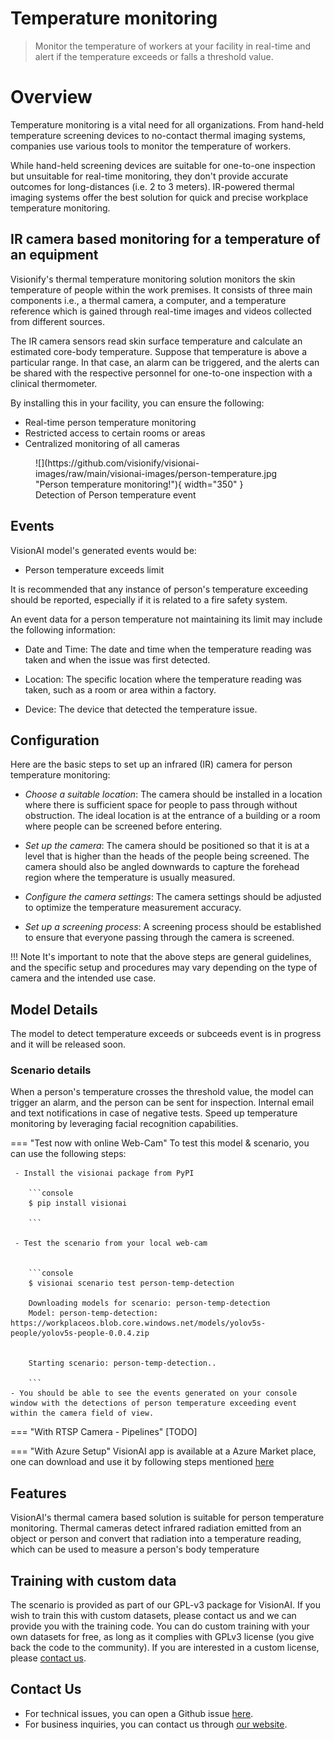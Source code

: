 # Temperature monitoring

> Monitor the temperature of workers at your facility in real-time and alert if the temperature exceeds or falls a threshold value.


# Overview
Temperature monitoring is a vital need for all organizations. From hand-held temperature screening devices to no-contact thermal imaging systems, companies use various tools to monitor the temperature of workers. 

While hand-held screening devices are suitable for one-to-one inspection but unsuitable for real-time monitoring, they don't provide accurate outcomes for long-distances (i.e. 2 to 3 meters). IR-powered thermal imaging systems offer the best solution for quick and precise workplace temperature monitoring.


## IR camera based monitoring for a temperature of an equipment

Visionify's thermal temperature monitoring solution monitors the skin temperature of people within the work premises. It consists of three main components i.e., a thermal camera, a computer, and a temperature reference which is gained through real-time images and videos collected from different sources. 

The IR camera sensors read skin surface temperature and calculate an estimated core-body temperature. Suppose that temperature is above a particular range. In that case, an alarm can be triggered, and the alerts can be shared with the respective personnel for one-to-one inspection with a clinical thermometer.

By installing this in your facility, you can ensure the following:

- Real-time person temperature monitoring
- Restricted access to certain rooms or areas
- Centralized monitoring of all cameras

<figure markdown>
  ![](https://github.com/visionify/visionai-images/raw/main/visionai-images/person-temperature.jpg "Person temperature monitoring!"){ width="350" }
  <figcaption>Detection of Person temperature event</figcaption>
</figure>

    
## Events

VisionAI model's generated events would be:

- Person temperature exceeds limit

It is recommended that any instance of person's temperature exceeding should be reported, especially if it is related to a fire safety system.

An event data for a person temperature not maintaining its limit may include the following information:


- Date and Time: The date and time when the temperature reading was taken and when the issue was first detected.

- Location: The specific location where the temperature reading was taken, such as a room or area within a factory.

- Device: The device that detected the temperature issue.      

## Configuration

Here are the basic steps to set up an infrared (IR) camera for person temperature monitoring:

- *Choose a suitable location*: The camera should be installed in a location where there is sufficient space for people to pass through without obstruction. The ideal location is at the entrance of a building or a room where people can be screened before entering.

- *Set up the camera*: The camera should be positioned so that it is at a level that is higher than the heads of the people being screened. The camera should also be angled downwards to capture the forehead region where the temperature is usually measured. 

- *Configure the camera settings*: The camera settings should be adjusted to optimize the temperature measurement accuracy. 

- *Set up a screening process*: A screening process should be established to ensure that everyone passing through the camera is screened. 



!!! Note
    It's important to note that the above steps are general guidelines, and the specific setup and procedures may vary depending on the type of camera and the intended use case. 


## Model Details

The model to detect temperature exceeds or subceeds event is in progress and it will be released soon.
### Scenario details

When a person's temperature crosses the threshold value, the model can trigger an alarm, and the person can be sent for inspection.
Internal email and text notifications in case of negative tests.
Speed up temperature monitoring by leveraging facial recognition capabilities.




=== "Test now with online Web-Cam"
     To test this model & scenario, you can use the following steps:

     - Install the visionai package from PyPI
     
        ```console
        $ pip install visionai
        
        ```
     
     - Test the scenario from your local web-cam
     

        ```console
        $ visionai scenario test person-temp-detection

        Downloading models for scenario: person-temp-detection
        Model: person-temp-detection: https://workplaceos.blob.core.windows.net/models/yolov5s-people/yolov5s-people-0.0.4.zip
        

        Starting scenario: person-temp-detection..

        ```
    - You should be able to see the events generated on your console window with the detections of person temperature exceeding event within the camera field of view.

=== "With RTSP Camera - Pipelines"
     [TODO]
 
=== "With Azure Setup"
     VisionAI app is available at a Azure Market place, one can download and use it by following steps mentioned [here](../overview/azure-managed-app.md)


## Features

VisionAI's thermal camera based solution is suitable for person temperature monitoring. Thermal cameras detect infrared radiation emitted from an object or person and convert that radiation into a temperature reading, which can be used to measure a person's body temperature


## Training with custom data

The scenario is provided as part of our GPL-v3 package for VisionAI. If you wish to train this with custom datasets, please contact us and we can provide you with the training code. You can do custom training with your own datasets for free, as long as it complies with GPLv3 license (you give back the code to the community). If you are interested in a custom license, please [contact us](../company/contact.md).


## Contact Us

- For technical issues, you can open a Github issue [here](https://github.com/visionify/visionai).
- For business inquiries, you can contact us through [our website](https://visionify.ai/contact).